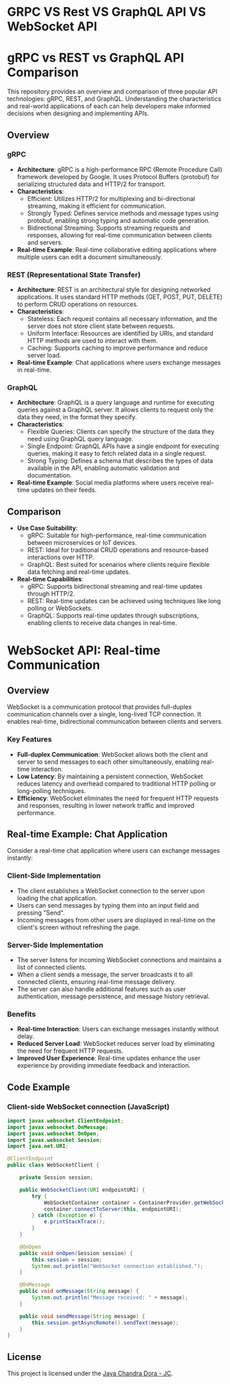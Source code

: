 # GRPC VS Rest VS GraphQL API VS WebSocket API

# gRPC vs REST vs GraphQL API Comparison

This repository provides an overview and comparison of three popular API technologies: gRPC, REST, and GraphQL. Understanding the characteristics and real-world applications of each can help developers make informed decisions when designing and implementing APIs.

## Overview

### gRPC

- **Architecture**: gRPC is a high-performance RPC (Remote Procedure Call) framework developed by Google. It uses Protocol Buffers (protobuf) for serializing structured data and HTTP/2 for transport.
- **Characteristics**:
  - Efficient: Utilizes HTTP/2 for multiplexing and bi-directional streaming, making it efficient for communication.
  - Strongly Typed: Defines service methods and message types using protobuf, enabling strong typing and automatic code generation.
  - Bidirectional Streaming: Supports streaming requests and responses, allowing for real-time communication between clients and servers.
- **Real-time Example**: Real-time collaborative editing applications where multiple users can edit a document simultaneously.

### REST (Representational State Transfer)

- **Architecture**: REST is an architectural style for designing networked applications. It uses standard HTTP methods (GET, POST, PUT, DELETE) to perform CRUD operations on resources.
- **Characteristics**:
  - Stateless: Each request contains all necessary information, and the server does not store client state between requests.
  - Uniform Interface: Resources are identified by URIs, and standard HTTP methods are used to interact with them.
  - Caching: Supports caching to improve performance and reduce server load.
- **Real-time Example**: Chat applications where users exchange messages in real-time.

### GraphQL

- **Architecture**: GraphQL is a query language and runtime for executing queries against a GraphQL server. It allows clients to request only the data they need, in the format they specify.
- **Characteristics**:
  - Flexible Queries: Clients can specify the structure of the data they need using GraphQL query language.
  - Single Endpoint: GraphQL APIs have a single endpoint for executing queries, making it easy to fetch related data in a single request.
  - Strong Typing: Defines a schema that describes the types of data available in the API, enabling automatic validation and documentation.
- **Real-time Example**: Social media platforms where users receive real-time updates on their feeds.

## Comparison

- **Use Case Suitability**:
  - gRPC: Suitable for high-performance, real-time communication between microservices or IoT devices.
  - REST: Ideal for traditional CRUD operations and resource-based interactions over HTTP.
  - GraphQL: Best suited for scenarios where clients require flexible data fetching and real-time updates.
- **Real-time Capabilities**:
  - gRPC: Supports bidirectional streaming and real-time updates through HTTP/2.
  - REST: Real-time updates can be achieved using techniques like long polling or WebSockets.
  - GraphQL: Supports real-time updates through subscriptions, enabling clients to receive data changes in real-time.

# WebSocket API: Real-time Communication

## Overview

WebSocket is a communication protocol that provides full-duplex communication channels over a single, long-lived TCP connection. It enables real-time, bidirectional communication between clients and servers.

### Key Features

- **Full-duplex Communication**: WebSocket allows both the client and server to send messages to each other simultaneously, enabling real-time interaction.
- **Low Latency**: By maintaining a persistent connection, WebSocket reduces latency and overhead compared to traditional HTTP polling or long-polling techniques.
- **Efficiency**: WebSocket eliminates the need for frequent HTTP requests and responses, resulting in lower network traffic and improved performance.

## Real-time Example: Chat Application

Consider a real-time chat application where users can exchange messages instantly:

### Client-Side Implementation

- The client establishes a WebSocket connection to the server upon loading the chat application.
- Users can send messages by typing them into an input field and pressing "Send".
- Incoming messages from other users are displayed in real-time on the client's screen without refreshing the page.

### Server-Side Implementation

- The server listens for incoming WebSocket connections and maintains a list of connected clients.
- When a client sends a message, the server broadcasts it to all connected clients, ensuring real-time message delivery.
- The server can also handle additional features such as user authentication, message persistence, and message history retrieval.

### Benefits

- **Real-time Interaction**: Users can exchange messages instantly without delay.
- **Reduced Server Load**: WebSocket reduces server load by eliminating the need for frequent HTTP requests.
- **Improved User Experience**: Real-time updates enhance the user experience by providing immediate feedback and interaction.

## Code Example

### Client-side WebSocket connection (JavaScript)

```java
import javax.websocket.ClientEndpoint;
import javax.websocket.OnMessage;
import javax.websocket.OnOpen;
import javax.websocket.Session;
import java.net.URI;

@ClientEndpoint
public class WebSocketClient {

    private Session session;

    public WebSocketClient(URI endpointURI) {
        try {
            WebSocketContainer container = ContainerProvider.getWebSocketContainer();
            container.connectToServer(this, endpointURI);
        } catch (Exception e) {
            e.printStackTrace();
        }
    }

    @OnOpen
    public void onOpen(Session session) {
        this.session = session;
        System.out.println("WebSocket connection established.");
    }

    @OnMessage
    public void onMessage(String message) {
        System.out.println("Message received: " + message);
    }

    public void sendMessage(String message) {
        this.session.getAsyncRemote().sendText(message);
    }
}
```


## License

This project is licensed under the [Jaya Chandra Dora - JC](LICENSE).
